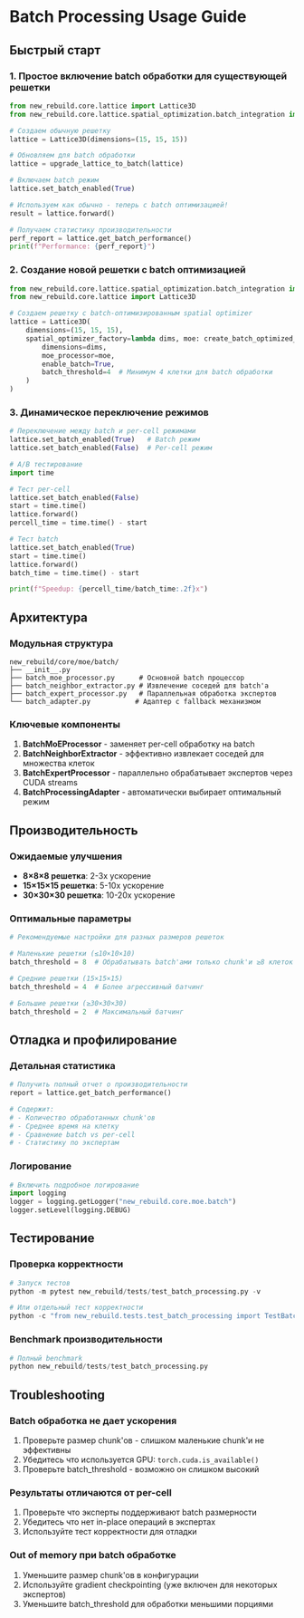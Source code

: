 # Batch Processing Usage Guide

## Быстрый старт

### 1. Простое включение batch обработки для существующей решетки

```python
from new_rebuild.core.lattice import Lattice3D
from new_rebuild.core.lattice.spatial_optimization.batch_integration import upgrade_lattice_to_batch

# Создаем обычную решетку
lattice = Lattice3D(dimensions=(15, 15, 15))

# Обновляем для batch обработки
lattice = upgrade_lattice_to_batch(lattice)

# Включаем batch режим
lattice.set_batch_enabled(True)

# Используем как обычно - теперь с batch оптимизацией!
result = lattice.forward()

# Получаем статистику производительности
perf_report = lattice.get_batch_performance()
print(f"Performance: {perf_report}")
```

### 2. Создание новой решетки с batch оптимизацией

```python
from new_rebuild.core.lattice.spatial_optimization.batch_integration import create_batch_optimized_spatial_optimizer
from new_rebuild.core.lattice import Lattice3D

# Создаем решетку с batch-оптимизированным spatial optimizer
lattice = Lattice3D(
    dimensions=(15, 15, 15),
    spatial_optimizer_factory=lambda dims, moe: create_batch_optimized_spatial_optimizer(
        dimensions=dims,
        moe_processor=moe,
        enable_batch=True,
        batch_threshold=4  # Минимум 4 клетки для batch обработки
    )
)
```

### 3. Динамическое переключение режимов

```python
# Переключение между batch и per-cell режимами
lattice.set_batch_enabled(True)   # Batch режим
lattice.set_batch_enabled(False)  # Per-cell режим

# A/B тестирование
import time

# Тест per-cell
lattice.set_batch_enabled(False)
start = time.time()
lattice.forward()
percell_time = time.time() - start

# Тест batch
lattice.set_batch_enabled(True)
start = time.time()
lattice.forward()
batch_time = time.time() - start

print(f"Speedup: {percell_time/batch_time:.2f}x")
```

## Архитектура

### Модульная структура

```
new_rebuild/core/moe/batch/
├── __init__.py
├── batch_moe_processor.py      # Основной batch процессор
├── batch_neighbor_extractor.py # Извлечение соседей для batch'а
├── batch_expert_processor.py   # Параллельная обработка экспертов
└── batch_adapter.py           # Адаптер с fallback механизмом
```

### Ключевые компоненты

1. **BatchMoEProcessor** - заменяет per-cell обработку на batch
2. **BatchNeighborExtractor** - эффективно извлекает соседей для множества клеток
3. **BatchExpertProcessor** - параллельно обрабатывает экспертов через CUDA streams
4. **BatchProcessingAdapter** - автоматически выбирает оптимальный режим

## Производительность

### Ожидаемые улучшения

- **8×8×8 решетка**: 2-3x ускорение
- **15×15×15 решетка**: 5-10x ускорение
- **30×30×30 решетка**: 10-20x ускорение

### Оптимальные параметры

```python
# Рекомендуемые настройки для разных размеров решеток

# Маленькие решетки (≤10×10×10)
batch_threshold = 8  # Обрабатывать batch'ами только chunk'и ≥8 клеток

# Средние решетки (15×15×15)
batch_threshold = 4  # Более агрессивный батчинг

# Большие решетки (≥30×30×30)
batch_threshold = 2  # Максимальный батчинг
```

## Отладка и профилирование

### Детальная статистика

```python
# Получить полный отчет о производительности
report = lattice.get_batch_performance()

# Содержит:
# - Количество обработанных chunk'ов
# - Среднее время на клетку
# - Сравнение batch vs per-cell
# - Статистику по экспертам
```

### Логирование

```python
# Включить подробное логирование
import logging
logger = logging.getLogger("new_rebuild.core.moe.batch")
logger.setLevel(logging.DEBUG)
```

## Тестирование

### Проверка корректности

```python
# Запуск тестов
python -m pytest new_rebuild/tests/test_batch_processing.py -v

# Или отдельный тест корректности
python -c "from new_rebuild.tests.test_batch_processing import TestBatchProcessing; t = TestBatchProcessing(); t.setup(); t.test_batch_vs_percell_correctness()"
```

### Benchmark производительности

```python
# Полный benchmark
python new_rebuild/tests/test_batch_processing.py
```

## Troubleshooting

### Batch обработка не дает ускорения

1. Проверьте размер chunk'ов - слишком маленькие chunk'и не эффективны
2. Убедитесь что используется GPU: `torch.cuda.is_available()`
3. Проверьте batch_threshold - возможно он слишком высокий

### Результаты отличаются от per-cell

1. Проверьте что эксперты поддерживают batch размерности
2. Убедитесь что нет in-place операций в экспертах
3. Используйте тест корректности для отладки

### Out of memory при batch обработке

1. Уменьшите размер chunk'ов в конфигурации
2. Используйте gradient checkpointing (уже включен для некоторых экспертов)
3. Уменьшите batch_threshold для обработки меньшими порциями
